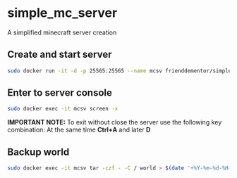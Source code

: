 # simple_mc_server
A simplified minecraft server creation

## Create and start server
```sh
sudo docker run -it -d -p 25565:25565 --name mcsv frienddementor/simple_mc_server
```

## Enter to server console
```sh
sudo docker exec -it mcsv screen -x
```
**IMPORTANT NOTE:** To exit without close the server use the following key combination:
At the same time **Ctrl+A** and later **D**

## Backup world

```sh
sudo docker exec -it mcsv tar -czf - -C / world > $(date '+%Y-%m-%d-%H-%M-%S')-backup.tar.gz
```

